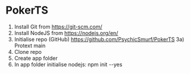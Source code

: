 # PokerTS

1) Install Git from https://git-scm.com/
2) Install NodeJS from https://nodejs.org/en/
3) Initialise repo (GitHub) https://github.com/PsychicSmurf/PokerTS
3a) Protext main
5) Clone repo
6) Create app folder
7) In app folder initialise nodejs: npm init --yes
